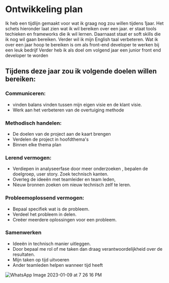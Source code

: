 # Ontwikkeling plan
Ik heb een tijdlijn gemaakt voor wat ik graag nog zou willen tijdens 1jaar. Het schets hieronder laat zien wat ik wil bereiken over een jaar.
er staat tools techieken en frameworks die ik wil lernen. Daarnaast staat er soft skills die ik nog wil gaan bereiken.
Verder wil ik mijn English taal verbeteren.
Wat ik over een jaar hoop te bereiken is om als front-end developer te werken bij een leuk bedrijf 
Verder heb ik als doel om volgend jaar een junior front end developer te worden 
## Tijdens deze jaar zou ik volgende doelen  willen bereiken:
### Communiceren:
* vinden balans vinden tussen mijn eigen visie en de klant visie.
* Werk aan het verbeteren van  de overtuiging methode
### Methodisch handelen:
* De doelen van de project aan de kaart brengen
* Verdelen de project  in hoofdthema's
* Binnen elke thema plan
 ### Lerend vermogen:
* Verdiepen in analyseerfase door meer onderzoeken , bepalen de doelgroep, user story.  Zoek technisch kanten.
* Overleg de ideeën met teamleider en team leden,
* Nieuw bronnen zoeken om nieuw technisch zelf te leren.
### Probleemoplossend vermogen:
* Bepaal specifiek wat is de probleem.
* Verdeel het probleem in delen.
* Creëer meerdere oplossingen voor een probleem.
### Samenwerken
* Ideeën in technisch manier uitleggen.
* Door bepaal me rol of me taken dan draag verantwoordelijkheid over de resultaten.
 * Mijn taken op tijd uitvoeren 
* Ander teamleden helpen wanneer tijd heeft            




![WhatsApp Image 2023-01-09 at 7 26 16 PM](https://user-images.githubusercontent.com/90189815/211380989-8b6e91b6-8bfc-4840-8884-4af4c25078e2.jpeg)
